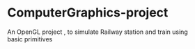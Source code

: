 # ComputerGraphics-project
An OpenGL project , to simulate Railway station and train using basic primitives
